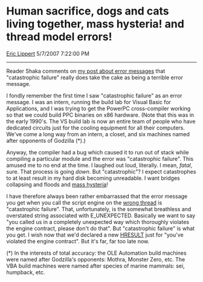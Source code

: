 <div id="page">

# Human sacrifice, dogs and cats living together, mass hysteria\! and thread model errors\!

[Eric Lippert](https://social.msdn.microsoft.com/profile/Eric%20Lippert) 5/7/2007 7:22:00 PM

-----

<div id="content">

<div class="mine">

Reader Shaka comments on [my post about error messages](http://blogs.msdn.com/ericlippert/archive/2006/07/07/659259.aspx) that "catastrophic failure" really does take the cake as being a terrible error message.

I fondly remember the first time I saw "catastrophic failure" as an error message. I was an intern, running the build lab for Visual Basic for Applications, and I was trying to get the PowerPC cross-compiler working so that we could build PPC binaries on x86 hardware. (Note that this was in the early 1990's. The VS build lab is now an entire team of people who have dedicated circuits just for the cooling equipment for all their computers. We've come a long way from an intern, a closet, and six machines named after opponents of Godzilla (\*).)

Anyway, the compiler had a bug which caused it to run out of stack while compiling a particular module and the error was "catastrophic failure". This amused me to no end at the time. I laughed out loud, literally. I mean, *fatal*, sure. That process is going *down*. But "catastrophic"? I expect catastrophes to at least result in my hard disk becoming unreadable. I want bridges collapsing and floods and [mass hysteria](https://www.youtube.com/watch?v=O3ZOKDmorj0)\!

I have therefore always been rather embarrassed that the error message you get when you call the script engine on the [wrong thread](http://blogs.msdn.com/ericlippert/archive/2003/09/18/53041.aspx) is "catastrophic failure". That, unfortunately, is the somewhat breathless and overstated string associated with <span class="code">E\_UNEXPECTED</span>. Basically we want to say "you called us in a completely unexpected way which thoroughly violates the engine contract, please don't do that". But "catastrophic failure" is what you get. I wish now that we'd declared a new [HRESULT](http://blogs.msdn.com/ericlippert/archive/2003/10/22/53267.aspx) just for "you've violated the engine contract". But it's far, far too late now.

(\*) In the interests of total accuracy: the OLE Automation build machines were named after Godzilla's opponents: Mothra, Monster Zero, etc. The VBA build machines were named after species of marine mammals: sei, humpback, etc.

</div>

</div>

</div>

